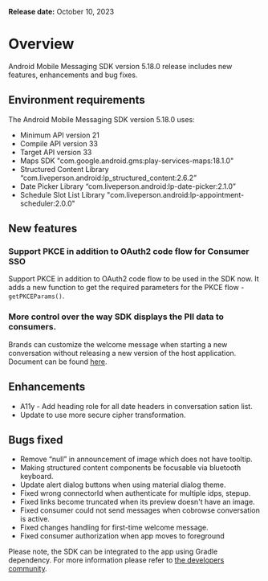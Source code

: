 **Release date:** October 10, 2023

# Overview

Android Mobile Messaging SDK version 5.18.0 release includes new features, enhancements and bug fixes.

## Environment requirements

The Android Mobile Messaging SDK version 5.18.0 uses:

- Minimum API version 21
- Compile API version 33
- Target API version 33
- Maps SDK "com.google.android.gms:play-services-maps:18.1.0"
- Structured Content Library “com.liveperson.android:lp_structured_content:2.6.2”
- Date Picker Library “com.liveperson.android:lp-date-picker:2.1.0”
- Schedule Slot List Library "com.liveperson.android:lp-appointment-scheduler:2.0.0"

## New features

### Support PKCE in addition to OAuth2 code flow for Consumer SSO 
Support PKCE in addition to OAuth2 code flow to be used in the SDK now. It adds a new function to get the required parameters for the PKCE flow - `getPKCEParams()`.

### More control over the way SDK displays the PII data to consumers.
Brands can customize the welcome message when starting a new conversation without releasing a new version of the host application. Document can be found [here](https://developers.liveperson.com/mobile-app-messaging-sdk-for-android-advanced-features-dynamic-welcome-message.html).

## Enhancements
- A11y - Add heading role for all date headers in conversation sation list.
- Update to use more secure cipher transformation.

## Bugs fixed

- Remove “null” in announcement of image which does not have tooltip.
- Making structured content components be focusable via bluetooth keyboard.
- Update alert dialog buttons when using material dialog theme.
- Fixed wrong connectorId when authenticate for multiple idps, stepup.
- Fixed links become truncated when its preview doesn't have an image.
- Fixed consumer could not send messages when cobrowse conversation is active.
- Fixed changes handling for first-time welcome message.
- Fixed consumer authorization when app moves to foreground

Please note, the SDK can be integrated to the app using Gradle dependency. For more information please refer to [the developers community](https://developers.liveperson.com/android-quickstart.html).
